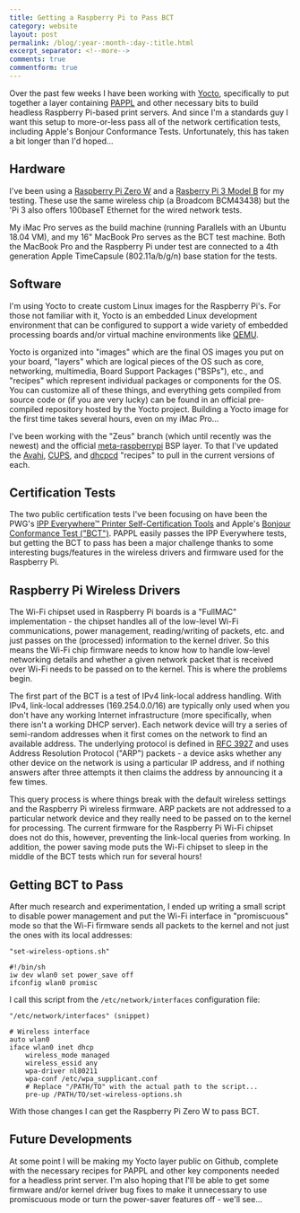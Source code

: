 ```yaml
---
title: Getting a Raspberry Pi to Pass BCT
category: website
layout: post
permalink: /blog/:year-:month-:day-:title.html
excerpt_separator: <!--more-->
comments: true
commentform: true
---
```


Over the past few weeks I have been working with
[Yocto](https://www.yoctoproject.org), specifically to put together a layer
containing [PAPPL](https://www.msweet.org/pappl) and other necessary bits to
build headless Raspberry Pi-based print servers.  And since I'm a standards guy
I want this setup to more-or-less pass all of the network certification tests,
including Apple's Bonjour Conformance Tests.  Unfortunately, this has taken a
bit longer than I'd hoped...

<!--more-->

Hardware
--------

I've been using a [Raspberry Pi Zero W](https://www.raspberrypi.org/products/raspberry-pi-zero-w/)
and a [Rasberry Pi 3 Model B](https://www.raspberrypi.org/products/raspberry-pi-3-model-b/)
for my testing. These use the same wireless chip (a Broadcom BCM43438) but the
'Pi 3 also offers 100baseT Ethernet for the wired network tests.

My iMac Pro serves as the build machine (running Parallels with
an Ubuntu 18.04 VM), and my 16" MacBook Pro serves as the BCT test machine.
Both the MacBook Pro and the Raspberry Pi under test are connected to a 4th
generation Apple TimeCapsule (802.11a/b/g/n) base station for the tests.


Software
--------

I'm using Yocto to create custom Linux images for the Raspberry Pi's.  For those
not familiar with it, Yocto is an embedded Linux development environment that
can be configured to support a wide variety of embedded processing boards
and/or virtual machine environments like [QEMU](https://www.qemu.org).

Yocto is organized into "images" which are the final OS images you put on your
board, "layers" which are logical pieces of the OS such as core, networking,
multimedia, Board Support Packages ("BSPs"), etc.,  and "recipes" which
represent individual packages or components for the OS.  You can customize all
of these things, and everything gets compiled from source code or (if you are
very lucky) can be found in an official pre-compiled repository hosted by the
Yocto project.  Building a Yocto image for the first time takes several hours,
even on my iMac Pro...

I've been working with the "Zeus" branch (which until recently was the newest)
and the official [meta-raspberrypi](https://meta-raspberrypi.readthedocs.io/en/latest/layer-contents.html#images)
BSP layer.  To that I've updated the [Avahi](https://www.avahi.org),
[CUPS](https://www.cups.org), and [dhcpcd](https://roy.marples.name/projects/dhcpcd/)
"recipes" to pull in the current versions of each.


Certification Tests
-------------------

The two public certification tests I've been focusing on have been the PWG's
[IPP Everywhere™ Printer Self-Certification Tools](https://www.pwg.org/ippeveselfcert)
and Apple's [Bonjour Conformance Test ("BCT")](https://developer.apple.com/bonjour).
PAPPL easily passes the IPP Everywhere tests, but getting the BCT to pass has
been a major challenge thanks to some interesting bugs/features in the wireless
drivers and firmware used for the Raspberry Pi.


Raspberry Pi Wireless Drivers
-----------------------------

The Wi-Fi chipset used in Raspberry Pi boards is a "FullMAC" implementation -
the chipset handles all of the low-level Wi-Fi communications, power management,
reading/writing of packets, etc. and just passes on the (processed) information
to the kernel driver.  So this means the Wi-Fi chip firmware needs to know how
to handle low-level networking details and whether a given network packet that
is received over Wi-Fi needs to be passed on to the kernel.  This is where the
problems begin.

The first part of the BCT is a test of IPv4 link-local address handling.  With
IPv4, link-local addresses (169.254.0.0/16) are typically only used when you
don't have any working Internet infrastructure (more specifically, when there
isn't a working DHCP server).  Each network device will try a series of
semi-random addresses when it first comes on the network to find an available
address.  The underlying protocol is defined in
[RFC 3927](https://tools.ietf.org/html/rfc3927) and uses Address Resolution
Protocol ("ARP") packets - a device asks whether any other device on the network
is using a particular IP address, and if nothing answers after three attempts it
then claims the address by announcing it a few times.

This query process is where things break with the default wireless settings and
the Raspberry Pi wireless firmware.  ARP packets are not addressed to a
particular network device and they really need to be passed on to the kernel
for processing.  The current firmware for the Raspberry Pi Wi-Fi chipset does
not do this, however, preventing the link-local queries from working.  In
addition, the power saving mode puts the Wi-Fi chipset to sleep in the middle of
the BCT tests which run for several hours!


Getting BCT to Pass
-------------------

After much research and experimentation, I ended up writing a small script to
disable power management and put the Wi-Fi interface in "promiscuous" mode so
that the Wi-Fi firmware sends all packets to the kernel and not just the ones
with its local addresses:

```
"set-wireless-options.sh"

#!/bin/sh
iw dev wlan0 set power_save off
ifconfig wlan0 promisc
```

I call this script from the `/etc/network/interfaces` configuration file:

```
"/etc/network/interfaces" (snippet)

# Wireless interface
auto wlan0
iface wlan0 inet dhcp
    wireless_mode managed
    wireless_essid any
    wpa-driver nl80211
    wpa-conf /etc/wpa_supplicant.conf
    # Replace "/PATH/TO" with the actual path to the script...
    pre-up /PATH/TO/set-wireless-options.sh
```

With those changes I can get the Raspberry Pi Zero W to pass BCT.


Future Developments
-------------------

At some point I will be making my Yocto layer public on Github, complete with
the necessary recipes for PAPPL and other key components needed for a headless
print server.  I'm also hoping that I'll be able to get some firmware and/or
kernel driver bug fixes to make it unnecessary to use promiscuous mode or turn
the power-saver features off - we'll see...
